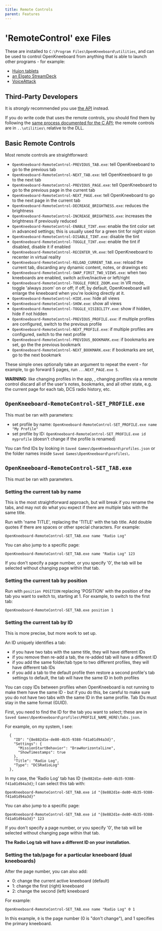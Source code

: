 ```yaml
---
title: Remote Controls
parent: Features
---
```


# 'RemoteControl' exe Files

These are installed to `C:\Program Files\OpenKneeboard\utilities`, and can be used to control OpenKneeboard from anything that is able to launch other programs - for example:

- [Huion tablets](../how-to/huion.md)
- [an Elgato StreamDeck](./streamdeck.md)
- [VoiceAttack](./voice-attack.md)

## Third-Party Developers

It is *strongly* recommended you use [the API](../api/index.md) instead.

If you do write code that uses the remote controls, you should find them by following the [same process documented for the C API](../api/c.md#locating-the-dll); the remote controls are in `..\utilities\` relative to the DLL.

## Basic Remote Controls

Most remote controls are straightforward:

- `OpenKneeboard-RemoteControl-PREVIOUS_TAB.exe`: tell OpenKneeboard to go to the previous tab
- `OpenKneeboard-RemoteControl-NEXT_TAB.exe`: tell OpenKneeboard to go to the next tab
- `OpenKneeboard-RemoteControl-PREVIOUS_PAGE.exe`: tell OpenKneeboard to go to the previous page in the current tab
- `OpenKneeboard-RemoteControl-NEXT_PAGE.exe`: tell OpenKneeboard to go to the next page in the current tab
- `OpenKneeboard-RemoteControl-DECREASE_BRIGHTNESS.exe`: reduces the brightness
- `OpenKneeboard-RemoteControl-INCREASE_BRIGHTNESS.exe`: increases the brightness if previously reduced
- `OpenKneeboard-RemoteControl-ENABLE_TINT.exe`: enable the tint color set in advanced settings; this is usually used for a green tint for night vision
- `OpenKneeboard-RemoteControl-DISABLE_TINT.exe`: disable the tint
- `OpenKneeboard-RemoteControl-TOGGLE_TINT.exe`: enable the tint if disabled, disable it if enabled
- `OpenKneeboard-RemoteControl-RECENTER_VR.exe`: tell OpenKneeboard to recenter in virtual reality
- `OpenKneeboard-RemoteControl-RELOAD_CURRENT_TAB.exe`: reload the current tab, discarding any dynamic content, notes, or drawings etc
- `OpenKneeboard-RemoteControl-SWAP_FIRST_TWO_VIEWS.exe`: when two kneeboards are enabled, switch active/inactive or left/right
- `OpenKneeboard-RemoteControl-TOGGLE_FORCE_ZOOM.exe`: in VR mode, toggle 'always zoom' on or off; if off, by default, OpenKneeboard will enlarge the kneeboard when you're looking directly at it.
- `OpenKneeboard-RemoteControl-HIDE.exe`: hide all views
- `OpenKneeboard-RemoteControl-SHOW.exe`: show all views
- `OpenKneeboard-RemoteControl-TOGGLE_VISIBILITY.exe`: show if hidden, hide if not hidden
- `OpenKneeboard-RemoteControl-PREVIOUS_PROFILE.exe`: if multiple profiles are configured, switch to the previous profile
- `OpenKneeboard-RemoteControl-NEXT_PROFILE.exe`: if multiple profiles are configured, switch to the next profile
- `OpenKneeboard-RemoteControl-PREVIOUS_BOOKMARK.exe`: if bookmarks are set, go the the previous bookmark
- `OpenKneeboard-RemoteControl-NEXT_BOOKMARK.exe`: if bookmarks are set, go to the next bookmark

These simple ones optionally take an argument to repeat the event - for example, to go forward 5 pages, run `...NEXT_PAGE.exe 5`.

**WARNING**: like changing profiles in the app, , changing profiles via a remote control discard all of the user's notes, bookmarks, and all other state, e.g. the current page for each tab, DCS radio history, etc.

## `OpenKneeboard-RemoteControl-SET_PROFILE.exe`

This must be ran with parameters:

- set profile by name: `OpenKneeboard-RemoteControl-SET_PROFILE.exe name "My Profile"`
- set profile by ID: `OpenKneeboard-RemoteControl-SET_PROFILE.exe id myprofile` (doesn't change if the profile is renamed)

You can find IDs by looking in `Saved Games\OpenKneeboard\profiles.json` or the folder names inside `Saved Games\OpenKneeboard\profiles\`.

## `OpenKneeboard-RemoteControl-SET_TAB.exe`

This must be ran with parameters.

### Setting the current tab by name

This is the most straightforward approach, but will break if you rename the tabs, and may not do what you expect if there are multiple tabs with the same title.

Run with 'name TITLE', replacing the 'TITLE' with the tab title. Add double quotes if there are spaces or other special characters. For example:

    OpenKneeboard-RemoteControl-SET_TAB.exe name "Radio Log"

You can also jump to a specific page:

    OpenKneeboard-RemoteControl-SET_TAB.exe name "Radio Log" 123

If you don't specify a page number, or you specify '0', the tab will be selected without changing page within that tab.

### Setting the current tab by position

Run with `position POSITION` replacing 'POSITION' with the position of the tab you want to switch to, starting at 1. For example, to switch to the first tab:

    OpenKneeboard-RemoteControl-SET_TAB.exe position 1

### Setting the current tab by ID

This is more precise, but more work to set up.

An ID uniquely identifies a tab:
- if you have two tabs with the same title, they will have different IDs
- if you remove then re-add a tab, the re-added tab will have a different ID
- if you add the same folder/tab type to two different profiles, they will have different tab IDs
- if you add a tab to the default profile then restore a second profile's tab settings to default, the tab will have the same ID in both profiles

You can copy IDs between profiles when OpenKneeboard is not running to make them have the same ID - but if you do this, be careful to make sure you do not have two tabs with the same ID in the same profile. Tab IDs must stay in the same format (GUID).

First, you need to find the ID for the tab you want to select; these are in `Saved Games\OpenKneeboard\profiles\PROFILE_NAME_HERE\Tabs.json`.

For example, on my system, I see:

```
  {
    "ID": "{8e882d1e-de80-4b35-9388-f41a01d94a3d}",
    "Settings": {
      "MissionStartBehavior": "DrawHorizontalLine",
      "ShowTimestamps": true
    },
    "Title": "Radio Log",
    "Type": "DCSRadioLog"
  },
```

In my case, the 'Radio Log' tab has ID `{8e882d1e-de80-4b35-9388-f41a01d94a3d}`; I can select this tab with:

    OpenKneeboard-RemoteControl-SET_TAB.exe id "{8e882d1e-de80-4b35-9388-f41a01d94a3d}"

You can also jump to a specific page:

    OpenKneeboard-RemoteControl-SET_TAB.exe id "{8e882d1e-de80-4b35-9388-f41a01d94a3d}" 123

If you don't specify a page number, or you specify '0', the tab will be selected without changing page within that tab.

**The Radio Log tab will have a different ID on your installation.**

### Setting the tab/page for a particular kneeboard (dual kneeboards)

After the page number, you can also add:

- 0: change the current active kneeboard (default)
- 1: change the first (right) kneeboard
- 2: change the second (left) kneeboard

For example:

    OpenKneeboard-RemoteControl-SET_TAB.exe name "Radio Log" 0 1

In this example, `0` is the page number (0 is "don't change"), and 1 specifies the primary kneeboard.